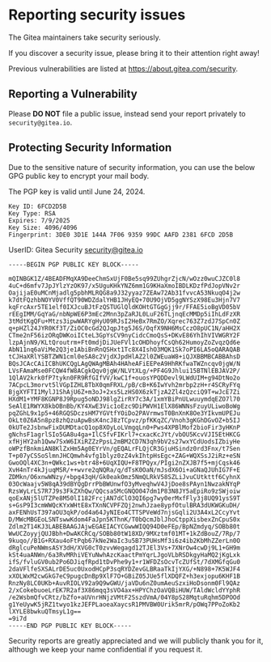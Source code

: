 # Reporting security issues

The Gitea maintainers take security seriously.

If you discover a security issue, please bring it to their attention right away!

Previous vulnerabilities are listed at https://about.gitea.com/security.

## Reporting a Vulnerability

Please **DO NOT** file a public issue, instead send your report privately to `security@gitea.io`.

## Protecting Security Information

Due to the sensitive nature of security information, you can use the below GPG public key to encrypt your mail body.

The PGP key is valid until June 24, 2024.

```
Key ID: 6FCD2D5B
Key Type: RSA
Expires: 7/9/2025
Key Size: 4096/4096
Fingerprint: 3DE0 3D1E 144A 7F06 9359 99DC AAFD 2381 6FCD 2D5B
```

UserID: Gitea Security <security@gitea.io>

```
-----BEGIN PGP PUBLIC KEY BLOCK-----

mQINBGK1Z/4BEADFMqXA9DeeChmSxUjF0Be5sq99ZUhgrZjcN/wOzz0wuCJZC0l8
4uC+d6mfv7JpJYlzYzOK97/x5UguKHkYNZ6mm1G9KHaXmoIBDLKDzfPdJopVNv2r
OajijaE0uMCnMjadlg5pbhMLRQG8a9J32yyaz7ZEAw72Ab31fvvcA53NkuqO4j2w
k7dtFQzhbNOYV0VffQT90WDZdalYHB1JHyEQ+70U9OjVD5ggNYSzX98Eu3Hjn7V7
kqFrcAxr5TE1elf0IXJcuBJtFzQSTUGlQldKOHtGTGgGjj9r/FFAE5ioBgVD05bV
rEEgIMM/GqYaG/nbNpWE6P3mEc2Mnn3pZaRJL0LuF26TLjnqEcMMDp5iIhLdFzXR
3tMdtKgQFu+Mtzs3ipwWARYgHyU09RJsI2HeBx7RmZO/Xqrec763Z7zdJ7SpCn0Z
q+pHZl24JYR0Kf3T/ZiOC0cGd2QJqpJtg5J6S/OqfX9NH6MsCczO8pUC1N/aHH2X
CTme2nF56izORqDWKoiICteL3GpYsCV9nyCidcCmoQsS+DKvE86YhIhVIVWGRY2F
lzpAjnN9/KLtQroutrm+Ft0mdjDiJUeFVl1cOHDhoyfCsQh62HumoyZoZvqzQd6e
AbN11nq6aViMe2Q3je1AbiBnRnQSHxt1Tc8X4IshO3MQK1Sk7oPI6LA5oQARAQAB
tCJHaXRlYSBTZWN1cml0eSA8c2VjdXJpdHlAZ2l0ZWEuaW8+iQJXBBMBCABBAhsD
BQsJCAcCAiICBhUKCQgLAgQWAgMBAh4HAheAFiEEPeA9HhRKfwaTWZncqv0jgW/N
LVsFAmaMse0FCQW4fW8ACgkQqv0jgW/NLVtXLg/+PF4G9Jhlui15BTNlEBJAV2P/
1QlAV2krk0fP7tykn0FR9RfGIfVV/kwC1f+ouosYPQDDevl9LWdUIM+g94DtNo2o
7ACpcL3morvt5lVGpIZHL8TbX0qmFRXL/pB/cB+K6IwYvh2mrbp2zH+r4SCRyFYq
BjgXYFTI1MylJ1ShAjU6Z+m3oJ+2xs5LzHS0X6zkTjzA2Zl4zQzciQ9T+wJcE7Zi
HXdM1+YMF8KGNP8J9Rpug5oNDJ98lgZirRY7c3A/1xmYBiPnULwuuymdqEZO7l70
SeAlE1RWYX8kbOBnBb/KY4XwE3Vic1oEzc9DiPWVH1ElX86WNNsFzuyULiwoBoWg
pqZGhL9x1p5+46RGQSDczsHM7YGVtfYOiDo2PAVrmwsT0BnXnK8Oe3YIkvmUPEJu
OkLt0Z6A5n8pz8zhQzuApwBsK4ncJ8zTCpvz/pfKKqZC/Vnoh3gKGhDGvOZ+b5IJ
0kUTe2JsbnwFixDUMDtacQ1op8XOyLoLVmgqLn0+Pws4XPBlMof2bioFir3yHKnP
gNchsF1agrlSIo5GA8u4ga+IlCSfvFIKrl7+cxacKcJYt/vbOU5KcvVJI5EtHKCG
xfHjHY2ah1Qww7SxW6IXiRZZzPpsL2mBM2CD7N3qh9bV2s27wxYCdUodsIZbiyHe
oWPzfBnkmiAN8KlZxHm5Ag0EYrVn/gEQALrFLQjCR3GjuHSindz0rd3Fnx/t7Sen
T+p07yCSSoSlmnJHCQmwh4vfg1blyz0zZ4vkIhtpHsEgc+ZAG+WQXSsJ2iRz+eSN
GwoOQl4XC3n+QWkc1ws+btr48+6UqXIQU+F8TPQyx/PIgi2nZXJB7f5+mjCqsk46
XvH4nTr4kJjuqMSR/++wvre2qNQRa/q/dTsK0OaN/mJsdX6Oi+aGNaQJUhIG7F+E
ZDMkn/O6xnwWNzy/+bpg43qH/Gk0eakOmz5NmQLRkV58SZLiJvuCUtkttf6CyhnX
03OcWaajv5W8qA39dBYQgDrrPbBWUnwfO3yMveqhwV4JjDoe8sPAyn1NwzakNYqP
RzsWyLrLS7R7J9s3FkZXhQw/QQcsaSMcGNQO047dm1P83N8JY5aEpiRo9zSWjoiw
qoExANj5lUTZPe8M50lI182FrcjAN7dClO3QI6pg7wy0erMxfFly3j8UQ91ysS9T
s+GsP9I3cmWWQcKYxWHtE8xTXnNCVPFZQj2nwhJzae8ypfOtulBRA3dUKWGKuDH/
axFENhUsT397aOU3qkP/od4a64JyNIEo4CTTSPVeWd7njsGqli2U3A4xL2CcyYvt
D/MWcMBGEoLSNTswwKdom4FaJpn5KThnK/T0bQcmJblJhoCtppXisbexZnCpuS0x
Zdlm2T14KJ3LABEBAAGJAjwEGAEIACYCGwwWIQQ94D0eFEp/BpNZmdyq/SOBb80t
WwUCZoyyjQUJBbh+DwAKCRCq/SOBb80tW18XD/9MXztmf01MT+1kZdBouZ/7Rp/7
9kuqo//B1G+RXau4oFtPqb67kNe2WaIc3u5B73PUHsMf3i6z4ib2KbMhZZerLn0O
dRglcuPeNWmsASY3dH/XVG0cT0zvvWegagd12TJEl3Vs+7XNrOw4cwDj9L1+GH9m
kSt4uaANWn/6a3RvMRhiVEYuNwhAzcKaactPmYqrLJgoVLbRSDkgyHaMQ2jKgLxk
ifS/fvluGV0ub2Po6DJiqfRpd1tDvPhe9y1+r1WFDZsOcvTcZUfSt/7dXMGfqGu0
2daVFlfeSXSALrDE5uc0UxodHCpP3sqRYDZevGLBRaaTkIjYXG/+N898+7K5WJF4
xXOLWxM2cwGkG7eC9pugcDnBp9XlF7O+GBiZ05JUe5flXDQFZ+h3exjopu6KHF1B
RnzNy8LC0UKb+AuvRIOLV92a9Q9wGWU/jaVDu6nZ0umAeuSzxiHoDsonm0Fl9QAz
2/xCokebuoeLrEK7R2af3X86mqq3sVO4ax+HPYChzOaVQBiHUW/TAldWcldYYphR
/e2WsbmQfvCRtz/bZfo+aUVnrHNjzVMtF2SszdVmA/04Y8pS28MqtuRqhm5DPOOd
g1YeUywK5jRZ1twyo1kzJEFPLaoeaXaycsR1PMVBW0Urik5mrR/pOWq7PPoZoKb2
lXYLE8bwkuQTmsyL1g==
=9i7d
-----END PGP PUBLIC KEY BLOCK-----

```

Security reports are greatly appreciated and we will publicly thank you for it, although we keep your name confidential if you request it.
